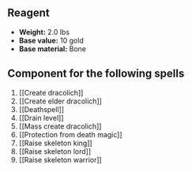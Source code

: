 ## Reagent
- **Weight:** 2.0 lbs
- **Base value:** 10 gold
- **Base material:** Bone
## Component for the following spells
1. [[Create dracolich]]
2. [[Create elder dracolich]]
3. [[Deathspell]]
4. [[Drain level]]
5. [[Mass create dracolich]]
6. [[Protection from death magic]]
7. [[Raise skeleton king]]
8. [[Raise skeleton lord]]
9. [[Raise skeleton warrior]]
